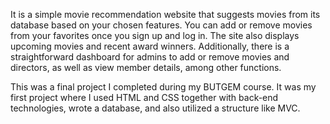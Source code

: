 It is a simple movie recommendation website that suggests movies from its database based on your chosen features. You can add or remove movies from your favorites once you sign up and log in. The site also displays upcoming movies and recent award winners. Additionally, there is a straightforward dashboard for admins to add or remove movies and directors, as well as view member details, among other functions.

This was a final project I completed during my BUTGEM course. It was my first project where I used HTML and CSS together with back-end technologies, wrote a database, and also utilized a structure like MVC.
